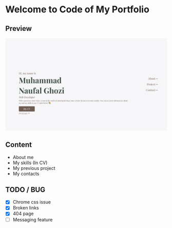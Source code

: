 # Welcome to Code of My Portfolio

## Preview
<p align="center">
  <img src="https://github.com/falzee/portfolio/blob/master/src/img/portfolioImg.webp" alt="portofolio-img" />
</p>

## Content
- About me
- My skills (In CV)
- My previous project
- My contacts

## TODO / BUG
- [x] Chrome css issue
- [x] Broken links
- [x] 404 page
- [ ] Messaging feature

